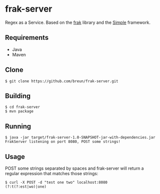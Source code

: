 frak-server
===========

Regex as a Service. Based on the [frak](https://github.com/noprompt/frak) library and the [Simple](http://www.simpleframework.org/) framework.

Requirements
------------

* Java
* Maven

Clone
-----

    $ git clone https://github.com/breun/frak-server.git

Building
--------

    $ cd frak-server
    $ mvn package
    
Running
-------

    $ java -jar target/frak-server-1.0-SNAPSHOT-jar-with-dependencies.jar
    FrakServer listening on port 8080, POST some strings!
    
Usage
-----

POST some strings separated by spaces and frak-server will return a regular expression that matches those strings:

    $ curl -X POST -d "test one two" localhost:8080
    (?:t(?:est|wo)|one)